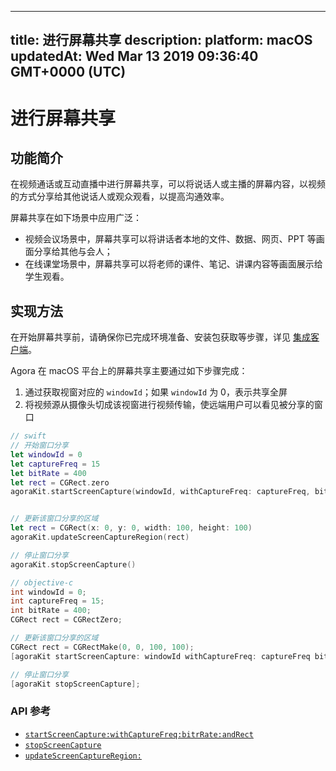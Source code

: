 
---
title: 进行屏幕共享
description: 
platform: macOS
updatedAt: Wed Mar 13 2019 09:36:40 GMT+0000 (UTC)
---
# 进行屏幕共享
## 功能简介
在视频通话或互动直播中进行屏幕共享，可以将说话人或主播的屏幕内容，以视频的方式分享给其他说话人或观众观看，以提高沟通效率。

屏幕共享在如下场景中应用广泛：

- 视频会议场景中，屏幕共享可以将讲话者本地的文件、数据、网页、PPT 等画面分享给其他与会人；
- 在线课堂场景中，屏幕共享可以将老师的课件、笔记、讲课内容等画面展示给学生观看。

## 实现方法

在开始屏幕共享前，请确保你已完成环境准备、安装包获取等步骤，详见 [集成客户端](../../cn/Interactive%20Broadcast/mac_video.md)。

Agora 在 macOS 平台上的屏幕共享主要通过如下步骤完成：
1. 通过获取视窗对应的 `windowId`；如果 `windowId` 为 0，表示共享全屏
2. 将视频源从摄像头切成该视窗进行视频传输，使远端用户可以看见被分享的窗口

```swift
// swift
// 开始窗口分享
let windowId = 0
let captureFreq = 15
let bitRate = 400
let rect = CGRect.zero
agoraKit.startScreenCapture(windowId, withCaptureFreq: captureFreq, bitRate: bitRate, andRect: rect)


// 更新该窗口分享的区域
let rect = CGRect(x: 0, y: 0, width: 100, height: 100)
agoraKit.updateScreenCaptureRegion(rect)

// 停止窗口分享
agoraKit.stopScreenCapture()
```

```objective-c
// objective-c
int windowId = 0;
int captureFreq = 15;
int bitRate = 400;
CGRect rect = CGRectZero;

// 更新该窗口分享的区域
CGRect rect = CGRectMake(0, 0, 100, 100);
[agoraKit startScreenCapture: windowId withCaptureFreq: captureFreq bitRate:(NSInteger)bitRate andRect: rect];  

// 停止窗口分享
[agoraKit stopScreenCapture];
```

### API 参考
* [`startScreenCapture:withCaptureFreq:bitrRate:andRect`](https://docs.agora.io/cn/Interactive%20Broadcast/API%20Reference/oc/Classes/AgoraRtcEngineKit.html#//api/name/startScreenCapture:withCaptureFreq:bitRate:andRect:)
* [`stopScreenCapture`](https://docs.agora.io/cn/Interactive%20Broadcast/API%20Reference/oc/Classes/AgoraRtcEngineKit.html#//api/name/stopScreenCapture)
* [`updateScreenCaptureRegion:`](https://docs.agora.io/cn/Interactive%20Broadcast/API%20Reference/oc/Classes/AgoraRtcEngineKit.html#//api/name/updateScreenCaptureRegion:)

